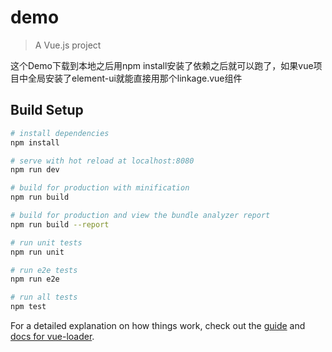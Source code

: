 # demo

> A Vue.js project

这个Demo下载到本地之后用npm install安装了依赖之后就可以跑了，如果vue项目中全局安装了element-ui就能直接用那个linkage.vue组件

## Build Setup

``` bash
# install dependencies
npm install

# serve with hot reload at localhost:8080
npm run dev

# build for production with minification
npm run build

# build for production and view the bundle analyzer report
npm run build --report

# run unit tests
npm run unit

# run e2e tests
npm run e2e

# run all tests
npm test
```

For a detailed explanation on how things work, check out the [guide](http://vuejs-templates.github.io/webpack/) and [docs for vue-loader](http://vuejs.github.io/vue-loader).
